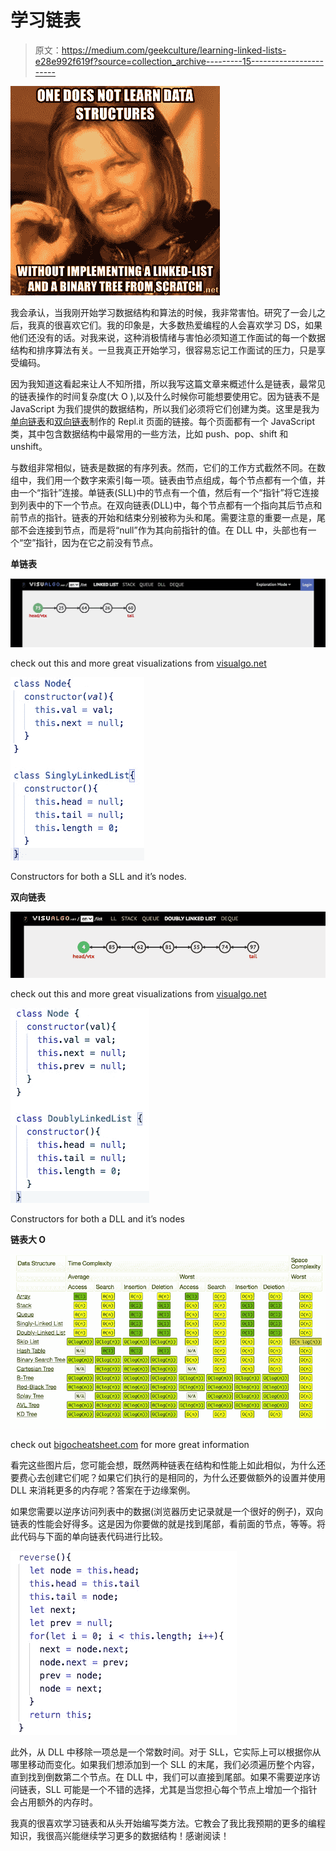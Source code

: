 # 学习链表

> 原文：<https://medium.com/geekculture/learning-linked-lists-e28e992f619f?source=collection_archive---------15----------------------->

![](img/43f8b1f41d24cf22600eb9425c2aee61.png)

我会承认，当我刚开始学习数据结构和算法的时候，我非常害怕。研究了一会儿之后，我真的很喜欢它们。我的印象是，大多数热爱编程的人会喜欢学习 DS，如果他们还没有的话。对我来说，这种消极情绪与害怕必须知道工作面试的每一个数据结构和排序算法有关。一旦我真正开始学习，很容易忘记工作面试的压力，只是享受编码。

因为我知道这看起来让人不知所措，所以我写这篇文章来概述什么是链表，最常见的链表操作的时间复杂度(大 O ),以及什么时候你可能想要使用它。因为链表不是 JavaScript 为我们提供的数据结构，所以我们必须将它们创建为类。这里是我为[单向链表](https://repl.it/@liamH47/singly-linked-lists)和[双向链表](https://repl.it/@liamH47/doubly-linked-lists#index.js)制作的 Repl.it 页面的链接。每个页面都有一个 JavaScript 类，其中包含数据结构中最常用的一些方法，比如 push、pop、shift 和 unshift。

与数组非常相似，链表是数据的有序列表。然而，它们的工作方式截然不同。在数组中，我们用一个数字来索引每一项。链表由节点组成，每个节点都有一个值，并由一个“指针”连接。单链表(SLL)中的节点有一个值，然后有一个“指针”将它连接到列表中的下一个节点。在双向链表(DLL)中，每个节点都有一个指向其后节点和前节点的指针。链表的开始和结束分别被称为头和尾。需要注意的重要一点是，尾部不会连接到节点，而是将“null”作为其向前指针的值。在 DLL 中，头部也有一个“空”指针，因为在它之前没有节点。

**单链表**

![](img/04a2c4120e1226c524d27148bedb67c1.png)

check out this and more great visualizations from [visualgo.net](https://visualgo.net/en)

![](img/3704317ff44f6bebc3f9b8e432d430ff.png)

Constructors for both a SLL and it’s nodes.

**双向链表**

![](img/08bd854cfbde0154c9bc298a1caac65b.png)

check out this and more great visualizations from [visualgo.net](https://visualgo.net/en)

![](img/50b17210963b79dad1c6cd61888bb8b2.png)

Constructors for both a DLL and it’s nodes

**链表大 O**

![](img/84ecaded54e7e3f8e010caaa4cb93100.png)

check out [bigocheatsheet.com](https://www.bigocheatsheet.com/) for more great information

看完这些图片后，您可能会想，既然两种链表在结构和性能上如此相似，为什么还要费心去创建它们呢？如果它们执行的是相同的，为什么还要做额外的设置并使用 DLL 来消耗更多的内存呢？答案在于边缘案例。

如果您需要以逆序访问列表中的数据(浏览器历史记录就是一个很好的例子)，双向链表的性能会好得多。这是因为你要做的就是找到尾部，看前面的节点，等等。将此代码与下面的单向链表代码进行比较。

![](img/7fdd153f6b34b700caf0fa81eadbc83e.png)

此外，从 DLL 中移除一项总是一个常数时间。对于 SLL，它实际上可以根据你从哪里移动而变化。如果我们想添加到一个 SLL 的末尾，我们必须遍历整个内容，直到找到倒数第二个节点。在 DLL 中，我们可以直接到尾部。如果不需要逆序访问链表，SLL 可能是一个不错的选择，尤其是当您担心每个节点上增加一个指针会占用额外的内存时。

我真的很喜欢学习链表和从头开始编写类方法。它教会了我比我预期的更多的编程知识，我很高兴能继续学习更多的数据结构！感谢阅读！